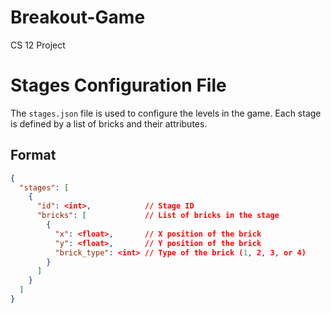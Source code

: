 # Breakout-Game
CS 12 Project

# Stages Configuration File

The `stages.json` file is used to configure the levels in the game. Each stage is defined by a list of bricks and their attributes.

## Format

```json
{
  "stages": [
    {
      "id": <int>,            // Stage ID
      "bricks": [             // List of bricks in the stage
        {
          "x": <float>,       // X position of the brick
          "y": <float>,       // Y position of the brick
          "brick_type": <int> // Type of the brick (1, 2, 3, or 4)
        }
      ]
    }
  ]
}
